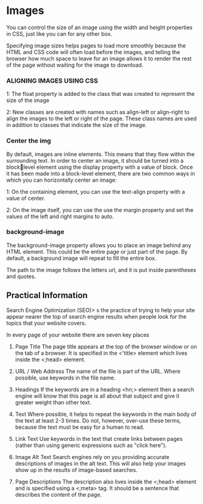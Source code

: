 # Images

You can control the size of an
image using the width and
height properties in CSS, just
like you can for any other box.

Specifying image sizes helps
pages to load more smoothly
because the HTML and CSS
code will often load before the images, and telling the browser how much space to leave for an
image allows it to render the rest of the page without waiting for the image to download.

### ALIGNING IMAGES USING CSS

1: The float property is added
to the class that was created to
represent the size of the image

2: New classes are created with
names such as align-left or
align-right to align the images
to the left or right of the page.
These class names are used in
addition to classes that indicate
the size of the image.

### Center the img

By default, images are inline
elements. This means that they
flow within the surrounding text.
In order to center an image, it
should be turned into a blocklevel element using the display
property with a value of block.
Once it has been made into a
block-level element, there are
two common ways in which you
can horizontally center an image:

1: On the containing element,
you can use the text-align
property with a value of center.

2: On the image itself, you can
use the use the margin property
and set the values of the left and
right margins to auto.

### background-image

The background-image
property allows you to place
an image behind any HTML
element. This could be the entire
page or just part of the page. By
default, a background image will
repeat to fill the entire box.

The path to the image follows
the letters url, and it is put
inside parentheses and quotes.

## Practical Information

Search Engine
Optimization (SEO)> s the practice of trying
to help your site appear nearer
the top of search engine results
when people look for the topics
that your website covers.

In every page of your website there are seven key places

1. Page Title
The page title appears at the top
of the browser window or on the
tab of a browser. It is specified in
the <'title> element which lives
inside the <;head> element.

2. URL / Web Address
The name of the file is part of
the URL. Where possible, use
keywords in the file name.

3. Headings  If the keywords are in a heading <hn;> element then a search
engine will know that this page is
all about that subject and give it
greater weight than other text.

4. Text
Where possible, it helps to
repeat the keywords in the main
body of the text at least 2-3
times. Do not, however, over-use
these terms, because the text
must be easy for a human to
read.

5. Link Text
Use keywords in the text that
create links between pages
(rather than using generic
expressions such as "click here").

6. Image Alt Text
Search engines rely on you
providing accurate descriptions
of images in the alt text. This
will also help your images show
up in the results of image-based
searches.

7. Page Descriptions
The description also lives inside
the <;head> element and is
specified using a <;meta> tag.
It should be a sentence that
describes the content of the
page.
